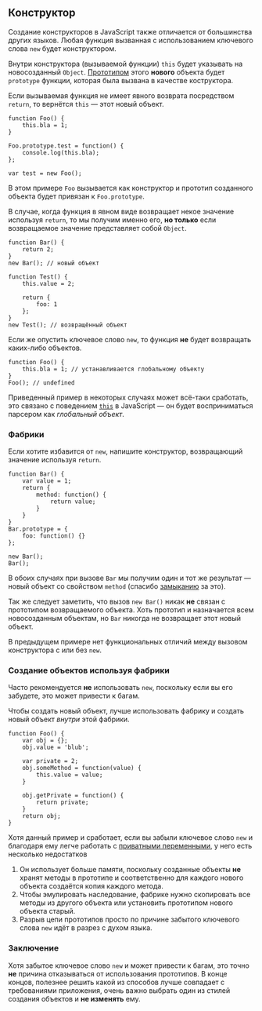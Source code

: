 ## Конструктор

Создание конструкторов в JavaScript также отличается от большинства других языков. Любая функция вызванная с использованием ключевого слова `new` будет конструктором.

Внутри конструктора (вызываемой функции) `this` будет указывать на новосозданный `Object`. [Прототипом](#object.prototype) этого **нового** объекта будет `prototype` функции, которая была вызвана в качестве коструктора.

Если вызываемая функция не имеет явного возврата посредством `return`, то вернётся `this` — этот новый объект.

    function Foo() {
        this.bla = 1;
    }

    Foo.prototype.test = function() {
        console.log(this.bla);
    };

    var test = new Foo();

В этом примере `Foo` вызывается как конструктор и прототип созданного объекта будет привязан к `Foo.prototype`.

В случае, когда функция в явном виде возвращает некое значение используя `return`, то мы получим именно его, **но только** если возвращаемое значение представляет собой `Object`.

    function Bar() {
        return 2;
    }
    new Bar(); // новый объект

    function Test() {
        this.value = 2;

        return {
            foo: 1
        };
    }
    new Test(); // возвращённый объект

Если же опустить ключевое слово `new`, то функция **не** будет возвращать каких-либо объектов.

    function Foo() {
        this.bla = 1; // устанавливается глобальному объекту
    }
    Foo(); // undefined

Приведенный пример в некоторых случаях может всё-таки сработать, это связано с поведением [`this`](#function.this) в JavaScript — он будет восприниматься парсером как *глобальный объект*.

### Фабрики

Если хотите избавится от `new`, напишите конструктор, возвращающий значение используя `return`.

    function Bar() {
        var value = 1;
        return {
            method: function() {
                return value;
            }
        }
    }
    Bar.prototype = {
        foo: function() {}
    };

    new Bar();
    Bar();

В обоих случаях при вызове `Bar` мы получим один и тот же результат — новый объект со свойством `method` (спасибо [замыканию](#function.closures) за это).

Так же следует заметить, что вызов `new Bar()` никак **не** связан с прототипом возвращаемого объекта. Хоть прототип и назначается всем новосозданным объектам, но `Bar` никогда не возвращает этот новый объект.

В предыдущем примере нет функциональных отличий между вызовом конструктора с или без `new`.

### Создание объектов используя фабрики

Часто рекомендуется **не** использовать `new`, поскольку если вы его забудете, это может привести к багам.

Чтобы создать новый объект, лучше использовать фабрику и создать новый объект *внутри* этой фабрики.

    function Foo() {
        var obj = {};
        obj.value = 'blub';

        var private = 2;
        obj.someMethod = function(value) {
            this.value = value;
        }

        obj.getPrivate = function() {
            return private;
        }
        return obj;
    }

Хотя данный пример и сработает, если вы забыли ключевое слово `new` и благодаря ему легче работать с [приватными переменными](#function.closures), у него есть несколько недостатков

 1. Он использует больше памяти, поскольку созданные объекты **не** хранят методы в прототипе и соответственно для каждого нового объекта создаётся копия каждого метода.
 2. Чтобы эмулировать наследование, фабрике нужно скопировать все методы из другого объекта или установить прототипом нового объекта старый.
 3. Разрыв цепи прототипов просто по причине забытого ключевого слова `new` идёт в разрез с духом языка.

### Заключение

Хотя забытое ключевое слово `new` и может привести к багам, это точно **не** причина отказываться от использования прототипов. В конце концов, полезнее решить какой из способов лучше совпадает с требованиями приложения, очень важно выбрать один из стилей создания объектов и **не изменять** ему.

